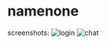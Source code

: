 # namenone

screenshots:
![login](https://user-images.githubusercontent.com/2271900/27336031-f0c151ee-5600-11e7-8e72-ec97a8d8d03e.png)
![chat](https://user-images.githubusercontent.com/2271900/27336032-f1092a28-5600-11e7-88b6-b8ebeaec2bcf.png)
